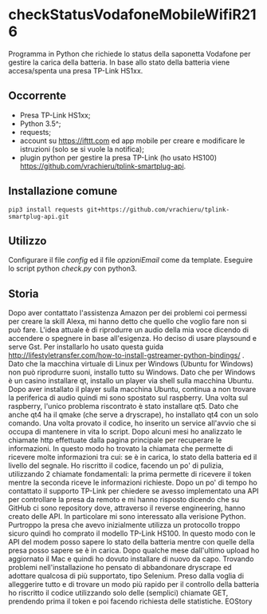 # checkStatusVodafoneMobileWifiR216
Programma in Python che richiede lo status della saponetta Vodafone per gestire la carica della batteria.
In base allo stato della batteria viene accesa/spenta una presa TP-Link HS1xx.

## Occorrente
 - Presa TP-Link HS1xx;
 - Python 3.5^;
 - requests;
 - account su https://ifttt.com ed app mobile per creare e modificare le istruzioni (solo se si vuole la notifica);
 - plugin python per gestire la presa TP-Link (ho usato HS100) https://github.com/vrachieru/tplink-smartplug-api.
 
## Installazione comune
```
pip3 install requests git+https://github.com/vrachieru/tplink-smartplug-api.git
```

## Utilizzo
Configurare il file _config_ ed il file _opzioniEmail_ come da template.
Eseguire lo script python _check.py_ con python3.

## Storia
Dopo aver contattato l'assistenza Amazon per dei problemi coi permessi per creare la skill Alexa, mi hanno detto che quello che voglio fare non si può fare.
L'idea attuale è di riprodurre un audio della mia voce dicendo di accendere o spegnere in base all'esigenza.
Ho deciso di usare playsound e serve Gst. Per installarlo ho usato questa guida http://lifestyletransfer.com/how-to-install-gstreamer-python-bindings/  .
Dato che la macchina virtuale di Linux per Windows (Ubuntu for Windows) non può riprodurre suoni, installo tutto su Windows.
Dato che per Windows è un casino installare qt, installo un player via shell sulla macchina Ubuntu.
Dopo aver installato il player sulla macchina Ubuntu, continua a non trovare la periferica di audio quindi mi sono spostato sul raspberry.
Una volta sul raspberry, l'unico problema riscontrato è stato installare qt5. Dato che anche qt4 ha il qmake (che serve a dryscrape), ho installato qt4 con un solo comando.
Una volta provato il codice, ho inserito un service all'avvio che si occupa di mantenere in vita lo script.
Dopo alcuni mesi ho analizzato le chiamate http effettuate dalla pagina principale per recuperare le informazioni. In questo modo ho trovato la chiamata che permette di ricevere molte informazioni tra cui: se è in carica, lo stato della batteria ed il livello del segnale. Ho riscritto il codice, facendo un po' di pulizia, utilizzando 2 chiamate fondamentali: la prima permette di ricevere il token mentre la seconda riceve le informazioni richieste.
Dopo un po' di tempo ho contattato il supporto TP-Link per chiedere se avesso implementato una API per controllare la presa da remoto e mi hanno risposto dicendo che su GitHub ci sono repository dove, attraverso il reverse engineering, hanno creato delle API. In particolare mi sono interessato alla verisione Python. Purtroppo la presa che avevo inizialmente utilizza un protocollo troppo sicuro quindi ho comprato il modello TP-Link HS100. In questo modo con le API del modem posso sapere lo stato della batteria mentre con quelle della presa posso sapere se è in carica.
Dopo qualche mese dall'ultimo upload ho aggiornato il Mac e quindi ho dovuto installare di nuovo da capo. Trovando problemi nell'installazione ho pensato di abbandonare dryscrape ed adottare qualcosa di più supportato, tipo Selenium.
Preso dalla voglia di alleggerire tutto e di trovare un modo più rapido per il controllo della batteria ho riscritto il codice utilizzando solo delle (semplici) chiamate GET, prendendo prima il token e poi facendo richiesta delle statistiche.
EOStory
